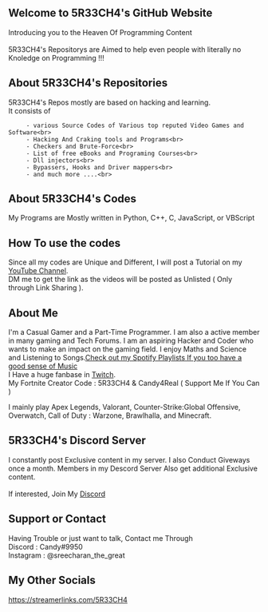 ## Welcome to 5R33CH4's GitHub Website 
  Introducing you to the Heaven Of Programming Content<br>
<br>
5R33CH4's Repositorys are Aimed to help even people with literally no Knoledge on Programming !!!

## About 5R33CH4's Repositories
5R33CH4's Repos mostly are based on hacking and learning.<br>
It consists of <br>

         - various Source Codes of Various top reputed Video Games and Software<br>
         - Hacking And Craking tools and Programs<br>
         - Checkers and Brute-Force<br>
         - List of free eBooks and Programing Courses<br>
         - Dll injectors<br>
         - Bypassers, Hooks and Driver mappers<br>
         - and much more ....<br>

## About 5R33CH4's Codes
My Programs are Mostly written in Python, C++, C, JavaScript, or VBScript

## How To use the codes
Since all my codes are Unique and Different, I will post a Tutorial on my [YouTube Channel](https://www.youtube.com/channel/UC8uY0jcC59OHUfHRRKRTPug).<br>
DM me to get the link as the videos will be posted as Unlisted ( Only through Link Sharing ).

## About Me
I'm a Casual Gamer and a Part-Time Programmer. I am also a active member in many gaming and Tech Forums. I am an aspiring Hacker and Coder who wants to make an impact on the gaming field. I enjoy Maths and Science and Listening to Songs.[Check out my Spotify Playlists If you too have a good sense of Music](https://open.spotify.com/user/sreecharan.s?si=I7wS9r8CQBqyqhcgRkHBPA) <br>
I Have a huge fanbase in [Twitch](https://twitch.tv/twitch_candyx).<br>
My Fortnite Creator Code : 5R33CH4 & Candy4Real ( Support Me If You Can )

I mainly play Apex Legends, Valorant, Counter-Strike:Global Offensive, Overwatch, Call of Duty : Warzone, Brawlhalla, and Minecraft.

## 5R33CH4's Discord Server
I constantly post Exclusive content in my server. I also Conduct Giveways once a month. Members in my Descord Server Also get additional Exclusive content.<br>
<br>
If interested, Join My [Discord](https://discord.gg/49bVJEg)

## Support or Contact

Having Trouble or just want to talk, Contact me Through <br>
  Discord : Candy#9950<br>
  Instagram : @sreecharan_the_great<br>
  
## My Other Socials
https://streamerlinks.com/5R33CH4
